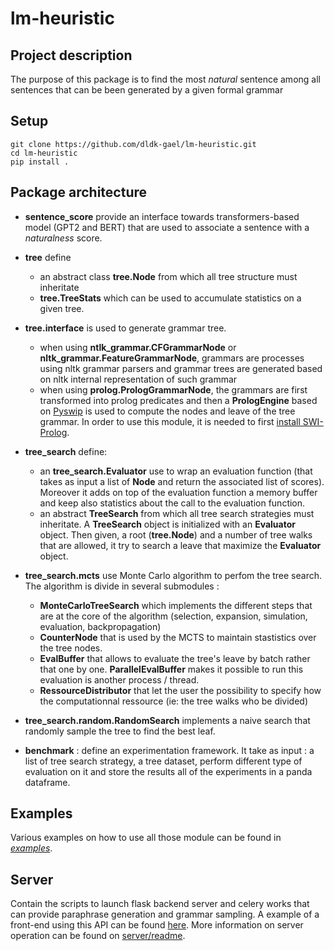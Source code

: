 # lm-heuristic

## Project description

The purpose of this package is to find the most *natural* sentence among all sentences 
that can be been generated by a given formal grammar

## Setup

```
git clone https://github.com/dldk-gael/lm-heuristic.git
cd lm-heuristic
pip install .
```


## Package architecture 

- **sentence_score** provide an interface towards transformers-based model (GPT2 and BERT) that are used to associate a sentence with a *naturalness* score. 

- **tree** define 
    - an abstract class **tree.Node** from which all tree structure must inheritate
    - **tree.TreeStats** which can be used to accumulate statistics on a given tree. 

- **tree.interface** is used to generate grammar tree. 
    - when using **ntlk_grammar.CFGrammarNode** or **nltk_grammar.FeatureGrammarNode**, grammars are processes using nltk grammar parsers and grammar trees are generated based on nltk internal representation of such grammar 
    - when using **prolog.PrologGrammarNode**, the grammars are first transformed into prolog predicates and then a **PrologEngine** based on [Pyswip](https://pypi.org/project/pyswip/) is used to compute the nodes and leave of the tree grammar. In order to use this module, it is needed to first [install SWI-Prolog](https://www.swi-prolog.org/download/stable).

- **tree_search** define:
    - an **tree_search.Evaluator** use to wrap an evaluation function (that takes as input a list of **Node** and return the associated list of scores). Moreover it adds on top of the evaluation function a memory buffer and keep also statistics about the call to the evaluation function. 
    -  an abstract **TreeSearch** from which all tree search strategies must inheritate. A **TreeSearch** object is initialized with an **Evaluator** object. Then given, a root (**tree.Node**) and a number of tree walks that are allowed, it try to search a leave that maximize the **Evaluator** object. 

- **tree_search.mcts** use Monte Carlo algorithm to perfom the tree search. The algorithm is divide in several submodules :
    - **MonteCarloTreeSearch** which implements the different steps that are at the core of the algorithm (selection, expansion, simulation, evaluation, backpropagation)
    - **CounterNode** that is used by the MCTS to maintain stastistics over the tree nodes. 
    - **EvalBuffer** that allows to evaluate the tree's leave by batch rather that one by one. **ParallelEvalBuffer** makes it possible to run this evaluation is another process / thread. 
    - **RessourceDistributor** that let the user the possibility to specify how the computationnal ressource (ie: the tree walks who be divided)
 
- **tree_search.random.RandomSearch** implements a naive search that randomly sample the tree to find the best leaf.

- **benchmark** : define an experimentation framework. It take as input : a list of tree search strategy, 
a tree dataset, perform different type of evaluation on it and store the results all of the experiments in a panda dataframe.
 

## Examples

Various examples on how to use all those module can be found in [*examples*](https://github.com/dldk-gael/lm-heuristic/tree/master/examples).

## Server

Contain the scripts to launch flask backend server and celery works that can provide paraphrase generation and grammar sampling. A example of a front-end using this API can be found [here](https://github.com/dldk-gael/grammar_generator). More information on server operation can be found on [server/readme](https://github.com/dldk-gael/lm-heuristic/tree/master/server).
